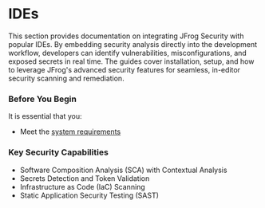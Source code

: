 # IDEs

This section provides documentation on integrating JFrog Security with popular IDEs. By embedding security analysis directly into the development workflow, developers can identify vulnerabilities, misconfigurations, and exposed secrets in real time. The guides cover installation, setup, and how to leverage JFrog's advanced security features for seamless, in-editor security scanning and remediation.

### Before You Begin

It is essential that you:

* Meet the [system requirements](../#system-requirements)

### Key Security Capabilities

* Software Composition Analysis (SCA) with Contextual Analysis
* Secrets Detection and Token Validation
* Infrastructure as Code (IaC) Scanning
* Static Application Security Testing (SAST)
